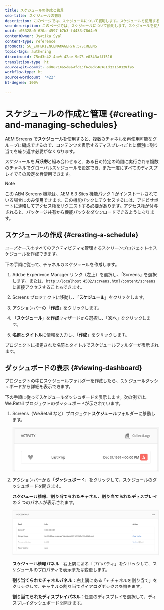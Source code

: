```yaml
---
title: スケジュールの作成と管理
seo-title: スケジュールの管理
description: このページでは、スケジュールについて説明します。スケジュールを使用すると、複数のチャネルを再使用可能なグループに編成できるので、コンテンツを表示するディスプレイごとに個別に割り当てを繰り返す必要がなくなります。
seo-description: このページでは、スケジュールについて説明します。スケジュールを使用すると、複数のチャネルを再使用可能なグループに編成できるので、コンテンツを表示するディスプレイごとに個別に割り当てを繰り返す必要がなくなります。
uuid: c05328a0-620a-4597-b7b3-f4433e78d4e9
contentOwner: Jyotika Syal
content-type: reference
products: SG_EXPERIENCEMANAGER/6.5/SCREENS
topic-tags: authoring
discoiquuid: 75ed3c42-4be9-42ae-9d76-e0343af81516
translation-type: ht
source-git-commit: 6d86710a5d0a4fd1cf6c0dc46961d231b0128f95
workflow-type: ht
source-wordcount: '422'
ht-degree: 100%

---
```



# スケジュールの作成と管理 {#creating-and-managing-schedules}

AEM Screens で&#x200B;**スケジュール**&#x200B;を使用すると、複数のチャネルを再使用可能なグループに編成できるので、コンテンツを表示するディスプレイごとに個別に割り当てを繰り返す必要がなくなります。

スケジュールを&#x200B;***日分割***&#x200B;と組み合わせると、ある日の特定の時間に実行される複数のチャネルでグローバルスケジュールを設定でき、また一度にすべてのディスプレイでその設定を再使用できます。

>[!NOTE]
>
>この AEM Screens 機能は、AEM 6.3 Sites 機能パック 1 がインストールされている場合にのみ使用できます。この機能パックにアクセスするには、アドビサポートに連絡してアクセス権をリクエストする必要があります。アクセス権が付与されると、パッケージ共有から機能パックをダウンロードできるようになります。

## スケジュールの作成 {#creating-a-schedule}

ユーズケースのすべてのアクティビティを管理するスクリーンプロジェクトのスケジュールを作成できます。

下の手順に従って、チャネルのスケジュールを作成します。

1. Adobe Experience Manager リンク（左上）を選択し、「Screens」を選択します。または、`http://localhost:4502/screens.html/content/screens` に直接アクセスすることもできます。
1. Screens プロジェクトに移動し、「**スケジュール**」をクリックします。
1. アクションバーの「**作成**」をクリックします。
1. 「**スケジュール**」を&#x200B;**作成**&#x200B;ウィザードから選択し、「**次へ**」をクリックします。

1. **名前**&#x200B;と&#x200B;**タイトル**&#x200B;に情報を入力し、「**作成**」をクリックします。

プロジェクトに指定された名前とタイトルでスケジュールフォルダーが表示されます。


## ダッシュボードの表示 {#viewing-dashboard}

プロジェクトの中にスケジュールフォルダーを作成したら、スケジュールダッシュボードから詳細を表示できます。

下の手順に従ってスケジュールダッシュボードを表示します。次の例では、We.Retail プロジェクトのダッシュボードが示されています。

1. Screens（We.Retail など）プロジェクト&#x200B;**スケジュール**&#x200B;フォルダーに移動します。

   ![chlimage_1](assets/chlimage_1.png)

1. アクションバーから「**ダッシュボード**」をクリックして、スケジュールのダッシュボードを開きます。

   **スケジュール情報**、**割り当てられたチャネル**、**割り当てられたディスプレイ** の 3 つのパネルが表示されます。

   ![chlimage_1-1](assets/chlimage_1-1.png)

   **スケジュール情報パネル**：右上隅にある「プロパティ」をクリックして、スケジュールのプロパティを表示または変更します。

   **割り当てられたチャネルパネル**：右上隅にある「+ チャネルを割り当て」をクリックして、チャネルの割り当てダイアログボックスを開きます。

   **割り当てられたディスプレイパネル**：任意のディスプレイを選択して、ディスプレイダッシュボードを開きます。

